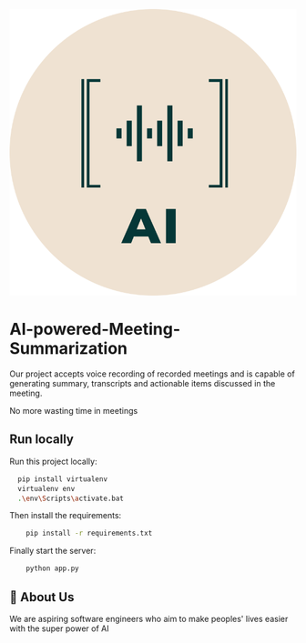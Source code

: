 
![Logo](https://raw.githubusercontent.com/anika1604/AI-powered-Meeting-Summarization/refs/heads/main/static/logo.png)


# AI-powered-Meeting-Summarization

Our project accepts voice recording of recorded meetings and is capable of generating summary, transcripts and actionable items discussed in the meeting.

No more wasting time in meetings


## Run locally

Run this project locally:

```bash
  pip install virtualenv
  virtualenv env
  .\env\Scripts\activate.bat
```
Then install the requirements:
```bash
    pip install -r requirements.txt
```
Finally start the server:
```bash
    python app.py
```
    
## 🚀 About Us
We are aspiring software engineers who aim to make peoples' lives easier with the super power of AI

